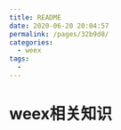 ```yaml
---
title: README
date: 2020-06-20 20:04:57
permalink: /pages/32b9d8/
categories:
  - weex
tags:
  - 
---
```

# weex相关知识